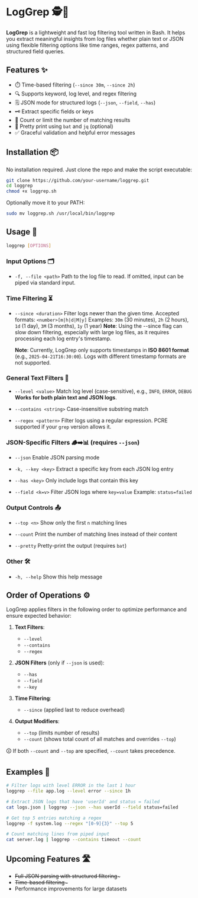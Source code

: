 # LogGrep 🕵️📜

**LogGrep** is a lightweight and fast log filtering tool written in Bash. It helps you extract meaningful insights from log files whether plain text or JSON using flexible filtering options like time ranges, regex patterns, and structured field queries.

## Features ✨

- ⏱️ Time-based filtering (`--since 30m`, `--since 2h`)
- 🔍 Supports keyword, log level, and regex filtering
- 🗒️ JSON mode for structured logs (`--json`, `--field`, `--has`)
- 🗝️ Extract specific fields or keys
- 🔢 Count or limit the number of matching results
- 🎨 Pretty print using `bat` and `jq` (optional)
- ✅ Graceful validation and helpful error messages

## Installation 📦

No installation required. Just clone the repo and make the script executable:

```bash
git clone https://github.com/your-username/loggrep.git
cd loggrep
chmod +x loggrep.sh
```

Optionally move it to your PATH:

```bash
sudo mv loggrep.sh /usr/local/bin/loggrep
```

## Usage 🚀

```bash
loggrep [OPTIONS]
```

### Input Options 🗂️

- `-f, --file <path>` 
  Path to the log file to read. If omitted, input can be piped via standard input.

### Time Filtering ⏳

- `--since <duration>` 
  Filter logs newer than the given time. 
  Accepted formats: `<number>[m|h|d|M|y]` 
  Examples: `30m` (30 minutes), `2h` (2 hours), `1d` (1 day), `3M` (3 months), `1y` (1 year) 
  **Note**: Using the --since flag can slow down filtering, especially with large log files, as it requires processing each log entry's timestamp.
  
  **Note**: Currently, LogGrep only supports timestamps in **ISO 8601 format** (e.g., `2025-04-21T16:30:00`). Logs with different timestamp formats are not supported.

### General Text Filters 🧹

- `--level <value>` 
  Match log level (case-sensitive), e.g., `INFO`, `ERROR`, `DEBUG`
  **Works for both plain text and JSON logs**.

- `--contains <string>` 
  Case-insensitive substring match

- `--regex <pattern>` 
  Filter logs using a regular expression. 
  PCRE supported if your `grep` version allows it.

### JSON-Specific Filters 🪵➡️📊 (requires `--json`)

- `--json` 
  Enable JSON parsing mode

- `-k, --key <key>` 
  Extract a specific key from each JSON log entry

- `--has <key>` 
  Only include logs that contain this key

- `--field <k=v>` 
  Filter JSON logs where `key=value` 
  Example: `status=failed`

### Output Controls 📤

- `--top <n>` 
  Show only the first `n` matching lines

- `--count` 
  Print the number of matching lines instead of their content

- `--pretty` 
  Pretty-print the output (requires `bat`)

### Other 🛠️

- `-h, --help` 
  Show this help message

## Order of Operations ⚙️

LogGrep applies filters in the following order to optimize performance and ensure expected behavior:

1. **Text Filters**:
   
   - `--level`
   - `--contains`
   - `--regex`

2. **JSON Filters** (only if `--json` is used):
   
   - `--has`
   - `--field`
   - `--key`

3. **Time Filtering**:
   
   - `--since` (applied last to reduce overhead)

4. **Output Modifiers**:
   
   - `--top` (limits number of results)
   - `--count` (shows total count of all matches and overrides `--top`)

🛈 If both `--count` and `--top` are specified, `--count` takes precedence.

## Examples 🧪

```bash
# Filter logs with level ERROR in the last 1 hour
loggrep --file app.log --level error --since 1h

# Extract JSON logs that have 'userId' and status = failed
cat logs.json | loggrep --json --has userId --field status=failed

# Get top 5 entries matching a regex
loggrep -f system.log --regex "[0-9]{3}" --top 5

# Count matching lines from piped input
cat server.log | loggrep --contains timeout --count
```

## Upcoming Features 🛣️

- ~~Full JSON parsing with structured filtering~~~
- ~~Time-based filtering~~~
- Performance improvements for large datasets

